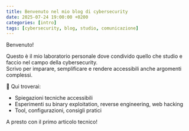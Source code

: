 ```yaml
---
title: Benvenuto nel mio blog di cybersecurity
date: 2025-07-24 19:00:00 +0200
categories: [intro]
tags: [cybersecurity, blog, studio, comunicazione]
---
```


Benvenuto!

Questo è il mio laboratorio personale dove condivido quello che studio e faccio nel campo della cybersecurity.  
Scrivo per imparare, semplificare e rendere accessibili anche argomenti complessi.

📌 Qui troverai:
- Spiegazioni tecniche accessibili
- Esperimenti su binary exploitation, reverse engineering, web hacking
- Tool, configurazioni, consigli pratici

A presto con il primo articolo tecnico!

